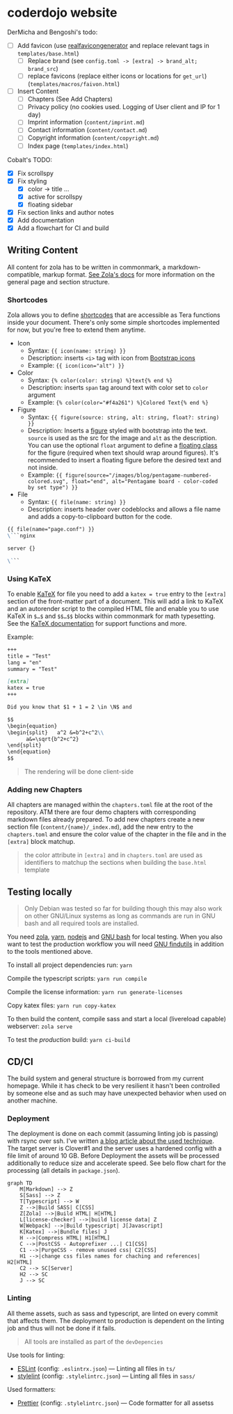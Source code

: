 # coderdojo website

DerMicha and Bengoshi's todo:

-   [ ] Add favicon (use [realfavicongenerator](https://realfavicongenerator.net/) and replace relevant tags in `templates/base.html`)
    -   [ ] Replace brand (see `config.toml -> [extra] -> brand_alt; brand_src`)
    -   [ ] replace favicons (replace either icons or locations for `get_url`) (`templates/macros/faivon.html`)
-   [ ] Insert Content
    -   [ ] Chapters (See Add Chapters)
    -   [ ] Privacy policy (no cookies used. Logging of User client and IP for 1 day)
    -   [ ] Imprint information (`content/imprint.md`)
    -   [ ] Contact information (`content/contact.md`)
    -   [ ] Copyright information (`content/copyright.md`)
    -   [ ] Index page (`templates/index.html`)

Cobalt's TODO:

-   [x] Fix scrollspy
-   [x] Fix styling
    -   [x] color -> title …
    -   [x] active for scrollspy
    -   [x] floating sidebar
-   [x] Fix section links and author notes
-   [x] Add documentation
-   [x] Add a flowchart for CI and build

## Writing Content

All content for zola has to be written in commonmark, a markdown-compatible, markup format. [See Zola's docs](https://www.getzola.org/documentation/content/overview/) for more information on the general page and section structure.

### Shortcodes

Zola allows you to define [shortcodes](https://www.getzola.org/documentation/content/shortcodes/) that are accessible as Tera functions inside your document. There's only some simple shortcodes implemented for now, but you're free to extend them anytime.

-   Icon
    -   Syntax: `{{ icon(name: string) }}`
    -   Description: inserts `<i>` tag with icon from [Bootstrap icons](https://icons.getbootstrap.com/)
    -   Example: `{{ icon(icon="alt") }}`
-   Color
    -   Syntax: `{% color(color: string) %}text{% end %}`
    -   Description: inserts `span` tag around text with color set to `color` argument
    -   Example: `{% color(color="#f4a261") %}Colored Text{% end %}`
-   Figure
    -   Syntax: `{{ figure(source: string, alt: string, float?: string) }}`
    -   Description: Inserts a [figure](https://getbootstrap.com/docs/5.0/content/figures/) styled with bootstrap into the text. `source` is used as the src for the image and `alt` as the description. You can use the optional `float` argument to define a [floating class](https://getbootstrap.com/docs/5.0/utilities/float/) for the figure (required when text should wrap around figures). It's recommended to insert a floating figure before the desired text and not inside.
    -   Example: `{{ figure(source="/images/blog/pentagame-numbered-colored.svg", float="end", alt="Pentagame board - color-coded by set type") }}`
-   File
    -   Syntax: `{{ file(name: string) }}`
    -   Description: inserts header over codeblocks and allows a file name and adds a copy-to-clipboard button for the code.

````markdown
{{ file(name="page.conf") }}
\```nginx

server {}

\```
````

### Using KaTeX

To enable [KaTeX](https://katex.org) for file you need to add a `katex = true` entry to the `[extra]` section of the front-matter part of a document. This will add a link to KaTeX and an autorender script to the compiled HTML file and enable you to use KaTeX in `$…$` and `$$…$$` blocks within commonmark for math typesetting. See the [KaTeX documentation](https://katex.org/docs/supported.html) for support functions and more.

Example:

```markdown
+++
title = "Test"
lang = "en"
summary = "Test"

[extra]
katex = true
+++

Did you know that $1 + 1 = 2 \in \N$ and

$$
\begin{equation}
\begin{split}   a^2 &=b^2+c^2\\
      a&=\sqrt{b^2+c^2}
\end{split}
\end{equation}
$$
```

> The rendering will be done client-side

### Adding new Chapters

All chapters are managed within the `chapters.toml` file at the root of the repository. ATM there are four demo chapters with corresponding markdown files already prepared. To add new chapters create a new section file (`content/{name}/_index.md`), add the new entry to the `chapters.toml` and ensure the color value of the chapter in the file and in the `[extra]` block matchup.

> the color attribute in `[extra]` and in `chapters.toml` are used as identifiers to matchup the sections when building the `base.html` template

## Testing locally

> Only Debian was tested so far for building though this may also work on other GNU/Linux systems as long as commands are run in GNU bash and all required tools are installed.

You need [zola](https://www.getzola.org/documentation/getting-started/installation/), [yarn](https://yarnpkg.com/), [nodejs](https://nodejs.org/en/) and [GNU bash](https://www.gnu.org/software/bash/) for local testing. When you also want to test the production workflow you will need [GNU findutils](https://www.gnu.org/software/findutils/) in addition to the tools mentioned above.

To install all project dependencies run: `yarn`

Compile the typescript scripts: `yarn run compile`

Compile the license information: `yarn run generate-licenses`

Copy katex files: `yarn run copy-katex`

To then build the content, compile sass and start a local (livereload capable) webserver: `zola serve`

To test the _production_ build: `yarn ci-build`

## CD/CI

The build system and general structure is borrowed from my current homepage. While it has check to be very resilient it hasn't been controlled by someone else and as such may have unexpected behavior when used on another machine.

### Deployment

The deployment is done on each commit (assuming linting job is passing) with rsync over ssh. I've written [a blog article about the used technique](https://cobalt.rocks/blog/rrsync-debian-buster/). The target server is Clover#1 and the server uses a hardened config with a file limit of around 10 GB. Before Deployment the assets will be processed additionally to reduce size and accelerate speed. See belo flow chart for the processing (all details in `package.json`).

```mermaid
graph TD
    M[Markdown] --> Z
    S[Sass] --> Z
    T[Typescript] --> W
    Z -->|Build SASS| C[CSS]
    Z[Zola] -->|Build HTML| H[HTML]
    L[license-checker] -->|build license data| Z
    W[Webpack] -->|Build typescript| J[Javascript]
    K[Katex] -->|Bundle files| J
    H -->|Compress HTML| H1[HTML]
    C -->|PostCSS - Autoprefixer ...| C1[CSS]
    C1 -->|PurgeCSS - remove unused css| C2[CSS]
    H1 -->|change css files names for chaching and references| H2[HTML]
    C2 --> SC[Server]
    H2 --> SC
    J --> SC
```

### Linting

All theme assets, such as sass and typescript, are linted on every commit that affects them. The deployment to production is dependent on the linting job and thus will not be done if it fails.

> All tools are installed as part of the `devDepencies`

Use tools for linting:

-   [ESLint](https://eslint.org/) (config: `.eslintrx.json`) — Linting all files in `ts/`
-   [stylelint](https://stylelint.io/) (config: `.stylelintrc.json`) — Linting all files in `sass/`

Used formatters:

-   [Prettier](https://github.com/prettier/prettier) (config: `.stylelintrc.json`) — Code formatter for all assetss
